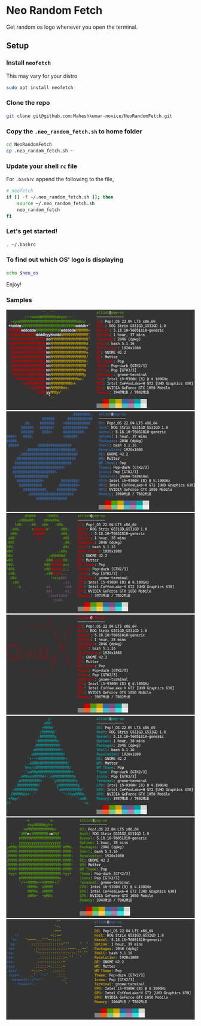 # Neo Random Fetch

Get random os logo whenever you open the terminal.

## Setup

### Install `neofetch`

This may vary for your distro

```sh
sudo apt install neofetch
```


### Clone the repo

```sh
git clone git@github.com:Maheshkumar-novice/NeoRandomFetch.git
```

### Copy the `.neo_random_fetch.sh` to home folder

```sh
cd NeoRandomFetch
cp .neo_random_fetch.sh ~
```

### Update your shell `rc` file

For `.bashrc` append the following to the file,

```sh
# neofetch
if [[ -f ~/.neo_random_fetch.sh ]]; then
	source ~/.neo_random_fetch.sh
	neo_random_fetch
fi
```

### Let's get started!

```sh
. ~/.bashrc
```

### To find out which OS' logo is displaying

```sh
echo $neo_os
```

Enjoy!


### Samples

![0](images/0.png)
![1](images/1.png)
![2](images/2.png)
![3](images/3.png)
![4](images/4.png)
![5](images/5.png)
![6](images/6.png)
